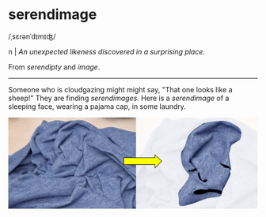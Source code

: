 # serendimage

<span class="ipa">/ˌsɛrənˈdɪmɪʤ/</span>

n | *An unexpected likeness discovered in a surprising place.*

From *serendipty* and *image*.

<hr>

Someone who is cloudgazing might might say, "That one looks like a sheep!" They are finding *serendimages*. Here is a *serendimage* of a sleeping face, wearing a pajama cap, in some laundry.

![serendimage in laundry](assets/serendimage.png)
